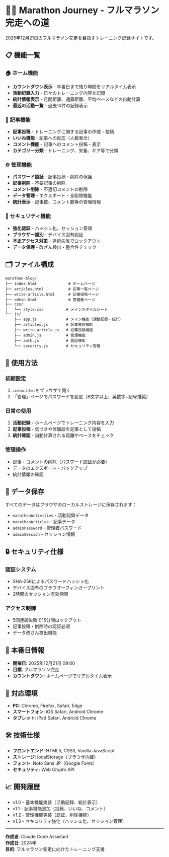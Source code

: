 # 🏃‍♂️ Marathon Journey - フルマラソン完走への道

2025年12月21日のフルマラソン完走を目指すトレーニング記録サイトです。

## 📋 機能一覧

### 🏠 ホーム機能
- **カウントダウン表示** - 本番日まで残り時間をリアルタイム表示
- **活動記録入力** - 日々のトレーニング内容を記録
- **統計情報表示** - 月間距離、通算距離、平均ペースなどの自動計算
- **最近の活動一覧** - 過去10件の記録表示

### 📝 記事機能
- **記事投稿** - トレーニングに関する記事の作成・投稿
- **いいね機能** - 記事への反応（人数表示）
- **コメント機能** - 記事へのコメント投稿・表示
- **カテゴリー分類** - トレーニング、栄養、ギア等で分類

### ⚙️ 管理機能
- **パスワード認証** - 記事投稿・削除の保護
- **記事削除** - 不要記事の削除
- **コメント削除** - 不適切コメントの削除
- **データ管理** - エクスポート・全削除機能
- **統計表示** - 記事数、コメント数等の管理情報

### 🔐 セキュリティ機能
- **強化認証** - ハッシュ化、セッション管理
- **ブラウザー識別** - デバイス固有認証
- **不正アクセス対策** - 連続失敗でロックアウト
- **データ保護** - 改ざん検出・整合性チェック

## 🗂️ ファイル構成

```
marathon-blog/
├── index.html              # ホームページ
├── articles.html           # 記事一覧ページ
├── write-article.html      # 記事投稿ページ
├── admin.html              # 管理者ページ
├── css/
│   └── style.css          # メインスタイルシート
└── js/
    ├── app.js             # メイン機能（活動記録・統計）
    ├── articles.js        # 記事管理機能
    ├── write-article.js   # 記事投稿機能
    ├── admin.js           # 管理機能
    ├── auth.js            # 認証機能
    └── security.js        # セキュリティ管理
```

## 🚀 使用方法

### 初期設定
1. `index.html`をブラウザで開く
2. 「管理」ページでパスワードを設定（8文字以上、英数字+記号推奨）

### 日常の使用
1. **活動記録** - ホームページでトレーニング内容を入力
2. **記事投稿** - 気づきや体験談を記事として投稿
3. **統計確認** - 自動計算される距離やペースをチェック

### 管理操作
- 記事・コメントの削除（パスワード認証が必要）
- データのエクスポート・バックアップ
- 統計情報の確認

## 💾 データ保存

すべてのデータはブラウザのローカルストレージに保存されます：
- `marathonActivities` - 活動記録データ
- `marathonArticles` - 記事データ
- `adminPassword` - 管理者パスワード
- `adminSession` - セッション情報

## 🔒 セキュリティ仕様

### 認証システム
- SHA-256によるパスワードハッシュ化
- デバイス固有のブラウザーフィンガープリント
- 2時間のセッション有効期限

### アクセス制御
- 5回連続失敗で15分間ロックアウト
- 記事投稿・削除時の認証必須
- データ改ざん検出機能

## 🎯 本番日情報

- **開催日**: 2025年12月21日 09:00
- **目標**: フルマラソン完走
- **カウントダウン**: ホームページでリアルタイム表示

## 📱 対応環境

- **PC**: Chrome, Firefox, Safari, Edge
- **スマートフォン**: iOS Safari, Android Chrome
- **タブレット**: iPad Safari, Android Chrome

## 🛠️ 技術仕様

- **フロントエンド**: HTML5, CSS3, Vanilla JavaScript
- **ストレージ**: localStorage（ブラウザ内蔵）
- **フォント**: Noto Sans JP（Google Fonts）
- **セキュリティ**: Web Crypto API

## 📈 開発履歴

- v1.0 - 基本機能実装（活動記録、統計表示）
- v1.1 - 記事機能追加（投稿、いいね、コメント）
- v1.2 - 管理機能実装（認証、削除機能）
- v1.3 - セキュリティ強化（ハッシュ化、セッション管理）

---

**作成者**: Claude Code Assistant  
**作成日**: 2024年  
**目的**: フルマラソン完走に向けたトレーニング支援